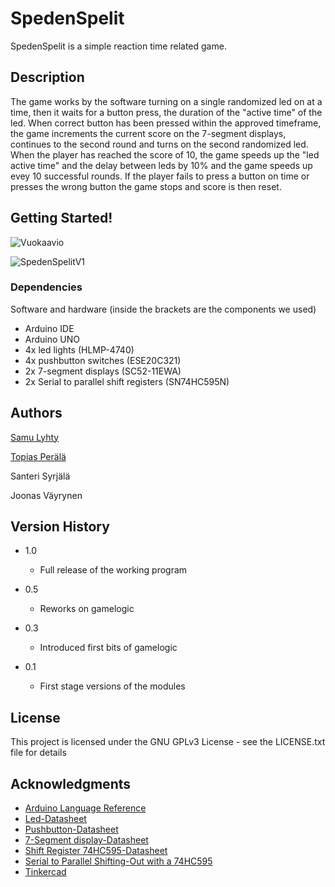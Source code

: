 # SpedenSpelit

SpedenSpelit is a simple reaction time related game.

## Description

The game works by the software turning on a single randomized led on at a time, then it waits for a button press, the duration of the "active time" of the led. When correct button has been pressed within the approved timeframe, the game increments the current score on the 7-segment displays, continues to the second round and turns on the second randomized led. When the player has reached the score of 10, the game speeds up the "led active time" and the delay between leds by 10% and the game speeds up evey 10 successful rounds. If the player fails to press a button on time or presses the wrong button the game stops and score is then reset.

## Getting Started!

![Vuokaavio](https://github.com/user-attachments/assets/41eda644-629f-4765-82d3-1a8abe51559d)

![SpedenSpelitV1](https://github.com/user-attachments/assets/de2763f6-4148-4605-86ec-7b75340bde7a)


### Dependencies

Software and hardware (inside the brackets are the components we used)

* Arduino IDE
* Arduino UNO
* 4x led lights (HLMP-4740)
* 4x pushbutton switches (ESE20C321)
* 2x 7-segment displays (SC52-11EWA)
* 2x Serial to parallel shift registers (SN74HC595N)


## Authors

[Samu Lyhty](https://github.com/SamppaLHT)

[Topias Perälä](https://github.com/saintcernunnos)

Santeri Syrjälä

Joonas Väyrynen

## Version History

* 1.0
    * Full release of the working program

* 0.5
    * Reworks on gamelogic
      
* 0.3
    * Introduced first bits of gamelogic

* 0.1
    * First stage versions of the modules
    
## License

This project is licensed under the GNU GPLv3 License - see the LICENSE.txt file for details

## Acknowledgments

* [Arduino Language Reference](https://docs.arduino.cc/language-reference/)
* [Led-Datasheet](https://www.farnell.com/datasheets/1918234.pdf?_gl=1*1ns2hag*_gcl_au*MTcyMjAyMzg3OS4xNzI3MzY1NTM2)
* [Pushbutton-Datasheet](https://www.farnell.com/datasheets/1790644.pdf?_gl=1*16wbfqn*_gcl_au*MTcyMjAyMzg3OS4xNzI3MzY1NTM2)
* [7-Segment display-Datasheet](https://www.farnell.com/datasheets/2047557.pdf?_gl=1*16wbfqn*_gcl_au*MTcyMjAyMzg3OS4xNzI3MzY1NTM2)
* [Shift Register 74HC595-Datasheet](https://www.ti.com/lit/ds/symlink/sn74hc595.pdf?ts=1728594662862&ref_url=https%253A%252F%252Fbr.mouser.com%252F)
* [Serial to Parallel Shifting-Out with a 74HC595](https://docs.arduino.cc/tutorials/communication/guide-to-shift-out/#shftout13)
* [Tinkercad](https://www.tinkercad.com)
